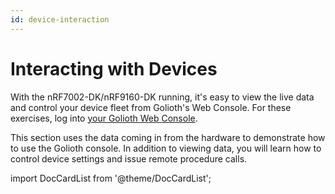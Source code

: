 ```yaml
---
id: device-interaction
---
```


# Interacting with Devices

With the nRF7002-DK/nRF9160-DK running, it's easy to view the live data and
control your device fleet from Golioth's Web Console. For these exercises, log
into [your Golioth Web Console](https://console.golioth.io).

This section uses the data coming in from the hardware to demonstrate how to use
the Golioth console. In addition to viewing data, you will learn how to control
device settings and issue remote procedure calls.

import DocCardList from '@theme/DocCardList';

<DocCardList />
